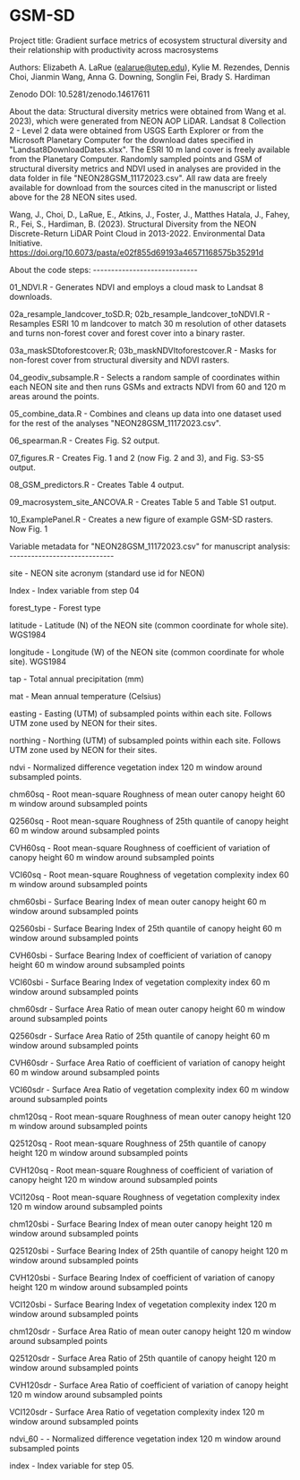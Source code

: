 # GSM-SD
Project title: Gradient surface metrics of ecosystem structural diversity and their relationship with productivity across macrosystems

Authors: Elizabeth A. LaRue (ealarue@utep.edu), Kylie M. Rezendes, Dennis Choi, Jianmin Wang, Anna G. Downing, Songlin Fei, Brady S. Hardiman

Zenodo DOI: 10.5281/zenodo.14617611

About the data:
Structural diversity metrics were obtained from Wang et al. 2023), which were generated from NEON AOP LiDAR. Landsat 8 Collection 2 - Level 2 data were obtained from USGS Earth Explorer or from the Microsoft Planetary Computer for the download dates specified in "Landsat8DownloadDates.xlsx". The ESRI 10 m land cover is freely available from the Planetary Computer. Randomly sampled points and GSM of structural diversity metrics and NDVI used in analyses are provided in the data folder in file "NEON28GSM_11172023.csv". All raw data are freely available for download from the sources cited in the manuscript or listed above for the 28 NEON sites used. 

Wang, J., Choi, D., LaRue, E., Atkins, J., Foster, J., Matthes Hatala, J., Fahey, R., Fei, S., Hardiman, B. (2023). Structural Diversity from the NEON Discrete-Return LiDAR Point Cloud in 2013-2022. Environmental Data Initiative. https://doi.org/10.6073/pasta/e02f855d69193a46571168575b35291d

About the code steps: -----------------------------

01_NDVI.R - Generates NDVI and employs a cloud mask to Landsat 8 downloads. 

02a_resample_landcover_toSD.R; 02b_resample_landcover_toNDVI.R - Resamples ESRI 10 m landcover to match 30 m resolution of other datasets and turns non-forest cover and forest cover into a binary raster.

03a_maskSDtoforestcover.R; 03b_maskNDVItoforestcover.R - Masks for non-forest cover from structural diversity and NDVI rasters.

04_geodiv_subsample.R - Selects a random sample of coordinates within each NEON site and then runs GSMs and extracts NDVI from 60 and 120 m areas around the points. 

05_combine_data.R - Combines and cleans up data into one dataset used for the rest of the analyses "NEON28GSM_11172023.csv". 

06_spearman.R - Creates Fig. S2 output.

07_figures.R - Creates Fig. 1 and 2 (now Fig. 2 and 3), and Fig. S3-S5 output. 

08_GSM_predictors.R - Creates Table 4 output. 

09_macrosystem_site_ANCOVA.R - Creates Table 5 and Table S1 output. 

10_ExamplePanel.R - Creates a new figure of example GSM-SD rasters. Now Fig. 1


Variable metadata for "NEON28GSM_11172023.csv" for manuscript analysis: -----------------------------

site - NEON site acronym (standard use id for NEON)	

Index - Index variable from step 04

forest_type - Forest type	 

latitude - Latitude (N) of the NEON site (common coordinate for whole site). WGS1984 

longitude - Longitude (W) of the NEON site (common coordinate for whole site). WGS1984

tap - Total annual precipitation (mm)	

mat - Mean annual temperature (Celsius)	

easting	- Easting (UTM) of subsampled points within each site. Follows UTM zone used by NEON for their sites. 

northing - Northing (UTM) of subsampled points within each site. Follows UTM zone used by NEON for their sites. 	

ndvi - Normalized difference vegetation index 120 m window around subsampled points.	

chm60sq	- Root mean-square Roughness of mean outer canopy height 60 m window around subsampled points

Q2560sq	- Root mean-square Roughness of 25th quantile of canopy height 60 m window around subsampled points

CVH60sq	- Root mean-square Roughness of coefficient of variation of canopy height 60 m window around subsampled points

VCI60sq	- Root mean-square Roughness of vegetation complexity index 60 m window around subsampled points

chm60sbi - Surface Bearing Index of mean outer canopy height 60 m window around subsampled points 	

Q2560sbi - Surface Bearing Index of 25th quantile of canopy height 60 m window around subsampled points	

CVH60sbi - Surface Bearing Index of coefficient of variation of canopy height 60 m window around subsampled points	

VCI60sbi - Surface Bearing Index of vegetation complexity index	60 m window around subsampled points

chm60sdr - Surface Area Ratio of mean outer canopy height 60 m window around subsampled points

Q2560sdr - Surface Area Ratio of 25th quantile of canopy height	60 m window around subsampled points

CVH60sdr - Surface Area Ratio of coefficient of variation of canopy height 60 m window around subsampled points	

VCI60sdr - Surface Area Ratio of vegetation complexity index 60 m window around subsampled points	

chm120sq - Root mean-square Roughness of mean outer canopy height 120 m window around subsampled points	

Q25120sq - Root mean-square Roughness of 25th quantile of canopy height	120 m window around subsampled points

CVH120sq - Root mean-square Roughness of coefficient of variation of canopy height 120 m window around subsampled points	

VCI120sq - Root mean-square Roughness of vegetation complexity index 120 m window around subsampled points	

chm120sbi - Surface Bearing Index of mean outer canopy height 120 m window around subsampled points	

Q25120sbi - Surface Bearing Index of 25th quantile of canopy height 120 m window around subsampled points	

CVH120sbi - Surface Bearing Index of coefficient of variation of canopy height 120 m window around subsampled points	

VCI120sbi - Surface Bearing Index of vegetation complexity index 120 m window around subsampled points	

chm120sdr - Surface Area Ratio of mean outer canopy height 120 m window around subsampled points	

Q25120sdr - Surface Area Ratio of 25th quantile of canopy height 120 m window around subsampled points	

CVH120sdr - Surface Area Ratio of coefficient of variation of canopy height 120 m window around subsampled points	

VCI120sdr - Surface Area Ratio of vegetation complexity index 120 m window around subsampled points	

ndvi_60	- - Normalized difference vegetation index 120 m window around subsampled points

index - Index variable for step 05. 
